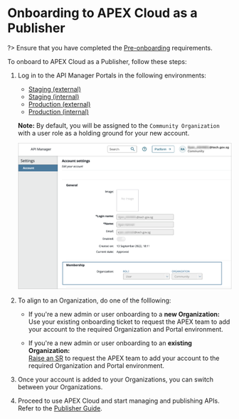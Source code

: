 # Onboarding to APEX Cloud as a Publisher

?> Ensure that you have completed the [Pre-onboarding](/sections/onboarding/introduction.md) requirements.

To onboard to APEX Cloud as a Publisher, follow these steps:

1. Log in to the API Manager Portals in the following environments:
    - [Staging (external)](https://go.gov.sg/apex-stg)
    - [Staging (internal)](https://go.gov.sg/apex-int-stg)
    - [Production (external)](https://go.gov.sg/apex)
    - [Production (internal)](https://go.gov.sg/apex-int)

    **Note:** By default, you will be assigned to the `Community Organization` with a user role as a holding ground for your new account. 

    ![image](./_assets/techpass-1.png)

2. To align to an Organization, do one of the folllowing:

    - If you're a new admin or user onboarding to a **new Organization:**<br>
        Use your existing onboarding ticket to request the APEX team to add your account to the required Organization and Portal environment.
    
    - If you're a new admin or user onboarding to an **existing Organization:**<br>
        [Raise an SR](/sections/support/raise-ticket.md) to request the APEX team to add your account to the required Organization and Portal environment.

3. Once your account is added to your Organizations, you can switch between your Organizations.

4. Proceed to use APEX Cloud and start managing and publishing APIs. Refer to the [Publisher Guide](/sections/publishing/introduction.md).
